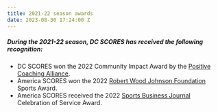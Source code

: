 ```yaml
---
title: 2021-22 season awards
date: 2023-08-30 17:24:00 Z
---
```


##### During the **2021-22** season, DC SCORES has received the following recognition:

* DC SCORES won the 2022 Community Impact Award by the [Positive Coaching Alliance](https://positivecoach.org).
* America SCORES won the 2022 [Robert Wood Johnson Foundation](https://www.rwjf.org) Sports Award.
* America SCORES received the 2022 [Sports Business Journal](https://www.sportsbusinessjournal.com/Daily.aspx) Celebration of Service Award.